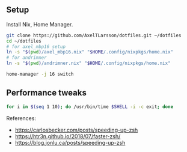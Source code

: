## Setup

Install Nix, Home Manager.

```sh
git clone https://github.com/AxelTLarsson/dotfiles.git ~/dotfiles
cd ~/dotfiles
# for axel_mbp16 setup
ln -s "$(pwd)/axel_mbp16.nix" "$HOME/.config/nixpkgs/home.nix"
# for andrimner
ln -s "$(pwd)/andrimner.nix" "$HOME/.config/nixpkgs/home.nix"

home-manager -j 16 switch
```

## Performance tweaks

```bash
for i in $(seq 1 10); do /usr/bin/time $SHELL -i -c exit; done
```

References:

- https://carlosbecker.com/posts/speeding-up-zsh
- https://htr3n.github.io/2018/07/faster-zsh/
- https://blog.jonlu.ca/posts/speeding-up-zsh
